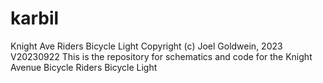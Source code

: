 # karbil
Knight Ave Riders Bicycle Light
Copyright (c) Joel Goldwein, 2023
V20230922
This is the repository for schematics and code for the Knight Avenue Bicycle Riders Bicycle Light
